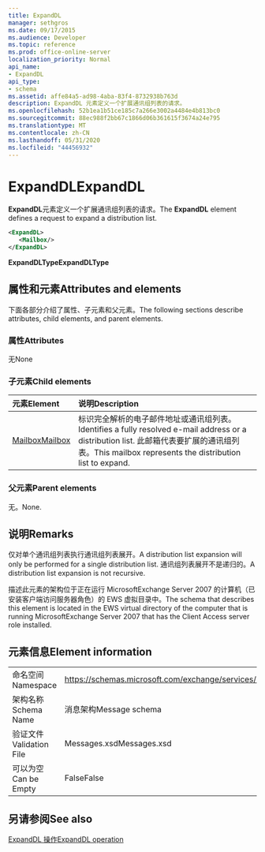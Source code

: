 ```yaml
---
title: ExpandDL
manager: sethgros
ms.date: 09/17/2015
ms.audience: Developer
ms.topic: reference
ms.prod: office-online-server
localization_priority: Normal
api_name:
- ExpandDL
api_type:
- schema
ms.assetid: affe84a5-ad98-4aba-83f4-8732938b763d
description: ExpandDL 元素定义一个扩展通讯组列表的请求。
ms.openlocfilehash: 52b1ea1b51ce185c7a266e3002a4484e4b813bc0
ms.sourcegitcommit: 88ec988f2bb67c1866d06b361615f3674a24e795
ms.translationtype: MT
ms.contentlocale: zh-CN
ms.lasthandoff: 05/31/2020
ms.locfileid: "44456932"
---
```

# <a name="expanddl"></a><span data-ttu-id="6996d-103">ExpandDL</span><span class="sxs-lookup"><span data-stu-id="6996d-103">ExpandDL</span></span>

<span data-ttu-id="6996d-104">**ExpandDL**元素定义一个扩展通讯组列表的请求。</span><span class="sxs-lookup"><span data-stu-id="6996d-104">The **ExpandDL** element defines a request to expand a distribution list.</span></span> 
  
```xml
<ExpandDL>
   <Mailbox/>
</ExpandDL>
```

 <span data-ttu-id="6996d-105">**ExpandDLType**</span><span class="sxs-lookup"><span data-stu-id="6996d-105">**ExpandDLType**</span></span>
## <a name="attributes-and-elements"></a><span data-ttu-id="6996d-106">属性和元素</span><span class="sxs-lookup"><span data-stu-id="6996d-106">Attributes and elements</span></span>

<span data-ttu-id="6996d-107">下面各部分介绍了属性、子元素和父元素。</span><span class="sxs-lookup"><span data-stu-id="6996d-107">The following sections describe attributes, child elements, and parent elements.</span></span>
  
### <a name="attributes"></a><span data-ttu-id="6996d-108">属性</span><span class="sxs-lookup"><span data-stu-id="6996d-108">Attributes</span></span>

<span data-ttu-id="6996d-109">无</span><span class="sxs-lookup"><span data-stu-id="6996d-109">None</span></span>
  
### <a name="child-elements"></a><span data-ttu-id="6996d-110">子元素</span><span class="sxs-lookup"><span data-stu-id="6996d-110">Child elements</span></span>

|<span data-ttu-id="6996d-111">**元素**</span><span class="sxs-lookup"><span data-stu-id="6996d-111">**Element**</span></span>|<span data-ttu-id="6996d-112">**说明**</span><span class="sxs-lookup"><span data-stu-id="6996d-112">**Description**</span></span>|
|:-----|:-----|
|[<span data-ttu-id="6996d-113">Mailbox</span><span class="sxs-lookup"><span data-stu-id="6996d-113">Mailbox</span></span>](mailbox.md) <br/> |<span data-ttu-id="6996d-114">标识完全解析的电子邮件地址或通讯组列表。</span><span class="sxs-lookup"><span data-stu-id="6996d-114">Identifies a fully resolved e-mail address or a distribution list.</span></span> <span data-ttu-id="6996d-115">此邮箱代表要扩展的通讯组列表。</span><span class="sxs-lookup"><span data-stu-id="6996d-115">This mailbox represents the distribution list to expand.</span></span>  <br/> |
   
### <a name="parent-elements"></a><span data-ttu-id="6996d-116">父元素</span><span class="sxs-lookup"><span data-stu-id="6996d-116">Parent elements</span></span>

<span data-ttu-id="6996d-117">无。</span><span class="sxs-lookup"><span data-stu-id="6996d-117">None.</span></span>
  
## <a name="remarks"></a><span data-ttu-id="6996d-118">说明</span><span class="sxs-lookup"><span data-stu-id="6996d-118">Remarks</span></span>

<span data-ttu-id="6996d-119">仅对单个通讯组列表执行通讯组列表展开。</span><span class="sxs-lookup"><span data-stu-id="6996d-119">A distribution list expansion will only be performed for a single distribution list.</span></span> <span data-ttu-id="6996d-120">通讯组列表展开不是递归的。</span><span class="sxs-lookup"><span data-stu-id="6996d-120">A distribution list expansion is not recursive.</span></span>
  
<span data-ttu-id="6996d-121">描述此元素的架构位于正在运行 MicrosoftExchange Server 2007 的计算机（已安装客户端访问服务器角色）的 EWS 虚拟目录中。</span><span class="sxs-lookup"><span data-stu-id="6996d-121">The schema that describes this element is located in the EWS virtual directory of the computer that is running MicrosoftExchange Server 2007 that has the Client Access server role installed.</span></span>
  
## <a name="element-information"></a><span data-ttu-id="6996d-122">元素信息</span><span class="sxs-lookup"><span data-stu-id="6996d-122">Element information</span></span>

|||
|:-----|:-----|
|<span data-ttu-id="6996d-123">命名空间</span><span class="sxs-lookup"><span data-stu-id="6996d-123">Namespace</span></span>  <br/> |https://schemas.microsoft.com/exchange/services/2006/messages  <br/> |
|<span data-ttu-id="6996d-124">架构名称</span><span class="sxs-lookup"><span data-stu-id="6996d-124">Schema Name</span></span>  <br/> |<span data-ttu-id="6996d-125">消息架构</span><span class="sxs-lookup"><span data-stu-id="6996d-125">Message schema</span></span>  <br/> |
|<span data-ttu-id="6996d-126">验证文件</span><span class="sxs-lookup"><span data-stu-id="6996d-126">Validation File</span></span>  <br/> |<span data-ttu-id="6996d-127">Messages.xsd</span><span class="sxs-lookup"><span data-stu-id="6996d-127">Messages.xsd</span></span>  <br/> |
|<span data-ttu-id="6996d-128">可以为空</span><span class="sxs-lookup"><span data-stu-id="6996d-128">Can be Empty</span></span>  <br/> |<span data-ttu-id="6996d-129">False</span><span class="sxs-lookup"><span data-stu-id="6996d-129">False</span></span>  <br/> |
   
## <a name="see-also"></a><span data-ttu-id="6996d-130">另请参阅</span><span class="sxs-lookup"><span data-stu-id="6996d-130">See also</span></span>



[<span data-ttu-id="6996d-131">ExpandDL 操作</span><span class="sxs-lookup"><span data-stu-id="6996d-131">ExpandDL operation</span></span>](expanddl-operation.md)

